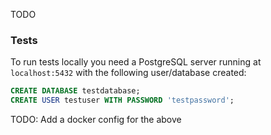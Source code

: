 TODO

### Tests

To run tests locally you need a PostgreSQL server running at `localhost:5432`
with the following user/database created:

```sql
CREATE DATABASE testdatabase;
CREATE USER testuser WITH PASSWORD 'testpassword';
```

TODO: Add a docker config for the above
